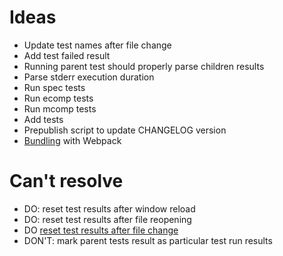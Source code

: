 # Ideas

- Update test names after file change
- Add test failed result
- Running parent test should properly parse children results
- Parse stderr execution duration
- Run spec tests
- Run ecomp tests
- Run mcomp tests
- Add tests
- Prepublish script to update CHANGELOG version
- [Bundling](https://code.visualstudio.com/api/working-with-extensions/bundling-extension#using-webpack) with Webpack

# Can't resolve

- DO: reset test results after window reload
- DO: reset test results after file reopening
- DO [reset test results after file change](https://code.visualstudio.com/api/extension-guides/testing#publishonly-controllers)
- DON'T: mark parent tests result as particular test run results
